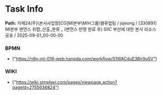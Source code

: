 # Task Info

**Path:** 카페24(주)\본사사업장\[CG]MI본부\MIH그룹\밸류업팀 / jsjeong / [330891] MI본부 맨먼스 취합_산출_분류 _ (맨먼스 반영 완료 후) SIIC 부산에 대한 본사 리소스 공유 / 2025-09-01_00-00-00

### BPMN
- ["https://n8n-mi-016-web.hanpda.com/workflow/51WACduE3Bir9u5V"]

### WIKI
- ["https://wiki.simplexi.com/pages/viewpage.action?pageId=2755636824"]

